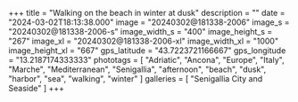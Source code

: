 +++
title = "Walking on the beach in winter at dusk"
description = ""
date = "2024-03-02T18:13:38.000"
image = "20240302@181338-2006"
image_s = "20240302@181338-2006-s"
image_width_s = "400"
image_height_s = "267"
image_xl = "20240302@181338-2006-xl"
image_width_xl = "1000"
image_height_xl = "667"
gps_latitude = "43.7223721166667"
gps_longitude = "13.2187174333333"
phototags = [ "Adriatic", "Ancona", "Europe", "Italy", "Marche", "Mediterranean", "Senigallia", "afternoon", "beach", "dusk", "harbor", "sea", "walking", "winter" ]
galleries = [ "Senigallia City and Seaside" ]
+++
